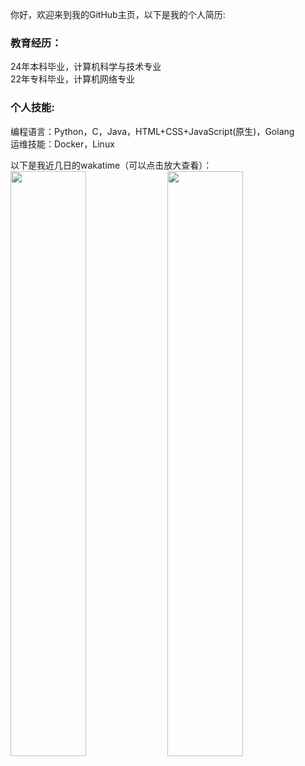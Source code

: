 你好，欢迎来到我的GitHub主页，以下是我的个人简历:

### 教育经历：  
24年本科毕业，计算机科学与技术专业  
22年专科毕业，计算机网络专业

### 个人技能:  
编程语言：Python，C，Java，HTML+CSS+JavaScript(原生)，Golang  
运维技能：Docker，Linux  

以下是我近几日的wakatime（可以点击放大查看）：  
<img src="https://wakatime.com/share/@LeoChoi/e5a4125d-75fa-43ad-b84d-b5ed048f839c.svg" width="49%">
<img src="https://wakatime.com/share/@LeoChoi/d1c4d166-978a-42b9-91bd-6ae78321f75e.svg" width="49%">
